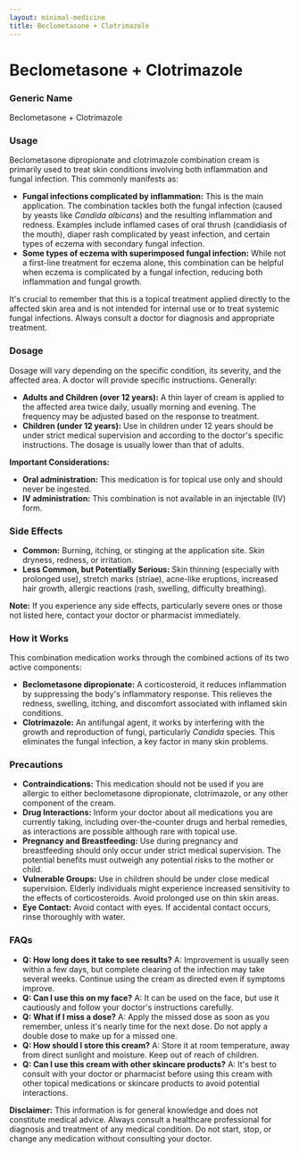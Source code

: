```yaml
---
layout: minimal-medicine
title: Beclometasone + Clotrimazole
---
```


# Beclometasone + Clotrimazole
### Generic Name
Beclometasone + Clotrimazole


### Usage
Beclometasone dipropionate and clotrimazole combination cream is primarily used to treat skin conditions involving both inflammation and fungal infection.  This commonly manifests as:

* **Fungal infections complicated by inflammation:**  This is the main application.  The combination tackles both the fungal infection (caused by yeasts like *Candida albicans*) and the resulting inflammation and redness.  Examples include inflamed cases of oral thrush (candidiasis of the mouth), diaper rash complicated by yeast infection, and certain types of eczema with secondary fungal infection.
* **Some types of eczema with superimposed fungal infection:** While not a first-line treatment for eczema alone, this combination can be helpful when eczema is complicated by a fungal infection, reducing both inflammation and fungal growth.

It's crucial to remember that this is a topical treatment applied directly to the affected skin area and is not intended for internal use or to treat systemic fungal infections. Always consult a doctor for diagnosis and appropriate treatment.


### Dosage
Dosage will vary depending on the specific condition, its severity, and the affected area. A doctor will provide specific instructions. Generally:

* **Adults and Children (over 12 years):** A thin layer of cream is applied to the affected area twice daily, usually morning and evening.  The frequency may be adjusted based on the response to treatment.
* **Children (under 12 years):** Use in children under 12 years should be under strict medical supervision and according to the doctor's specific instructions. The dosage is usually lower than that of adults.

**Important Considerations:**

* **Oral administration:**  This medication is for topical use only and should never be ingested.
* **IV administration:** This combination is not available in an injectable (IV) form.


### Side Effects

* **Common:** Burning, itching, or stinging at the application site. Skin dryness, redness, or irritation.
* **Less Common, but Potentially Serious:** Skin thinning (especially with prolonged use), stretch marks (striae), acne-like eruptions, increased hair growth, allergic reactions (rash, swelling, difficulty breathing).

**Note:**  If you experience any side effects, particularly severe ones or those not listed here, contact your doctor or pharmacist immediately.


### How it Works
This combination medication works through the combined actions of its two active components:

* **Beclometasone dipropionate:** A corticosteroid, it reduces inflammation by suppressing the body's inflammatory response.  This relieves the redness, swelling, itching, and discomfort associated with inflamed skin conditions.
* **Clotrimazole:** An antifungal agent, it works by interfering with the growth and reproduction of fungi, particularly *Candida* species. This eliminates the fungal infection, a key factor in many skin problems.


### Precautions

* **Contraindications:**  This medication should not be used if you are allergic to either beclometasone dipropionate, clotrimazole, or any other component of the cream.
* **Drug Interactions:**  Inform your doctor about all medications you are currently taking, including over-the-counter drugs and herbal remedies, as interactions are possible although rare with topical use.
* **Pregnancy and Breastfeeding:** Use during pregnancy and breastfeeding should only occur under strict medical supervision. The potential benefits must outweigh any potential risks to the mother or child.
* **Vulnerable Groups:**  Use in children should be under close medical supervision.  Elderly individuals might experience increased sensitivity to the effects of corticosteroids.  Avoid prolonged use on thin skin areas.
* **Eye Contact:** Avoid contact with eyes. If accidental contact occurs, rinse thoroughly with water.


### FAQs

* **Q: How long does it take to see results?**  A: Improvement is usually seen within a few days, but complete clearing of the infection may take several weeks.  Continue using the cream as directed even if symptoms improve.
* **Q: Can I use this on my face?** A: It can be used on the face, but use it cautiously and follow your doctor's instructions carefully.
* **Q: What if I miss a dose?** A: Apply the missed dose as soon as you remember, unless it's nearly time for the next dose. Do not apply a double dose to make up for a missed one.
* **Q: How should I store this cream?** A: Store it at room temperature, away from direct sunlight and moisture.  Keep out of reach of children.
* **Q: Can I use this cream with other skincare products?** A:  It's best to consult with your doctor or pharmacist before using this cream with other topical medications or skincare products to avoid potential interactions.


**Disclaimer:** This information is for general knowledge and does not constitute medical advice. Always consult a healthcare professional for diagnosis and treatment of any medical condition.  Do not start, stop, or change any medication without consulting your doctor.
